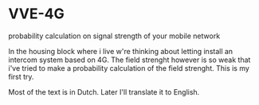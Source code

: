 # VVE-4G
probability calculation on signal strength of your mobile network

In the housing block where i live w're thinking about letting install an intercom system based on 4G.
The field strenght however is so weak that i've tried to make a probability calculation of the field strenght.
This is my first try.

Most of the text is in Dutch. Later I'll translate it to English.
